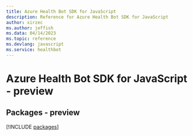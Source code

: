 ```yaml
---
title: Azure Health Bot SDK for JavaScript
description: Reference for Azure Health Bot SDK for JavaScript
author: xirzec
ms.author: jeffish
ms.data: 04/14/2023
ms.topic: reference
ms.devlang: javascript
ms.service: healthbot
---
```

# Azure Health Bot SDK for JavaScript - preview
## Packages - preview
[!INCLUDE [packages](health-bot-index.md)]